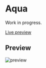 # Aqua

Work in progress.

[Live preview](https://b-coimbra.github.io/aqua/?)

## Preview

![preview](https://i.imgur.com/o3HYBKL.png)
